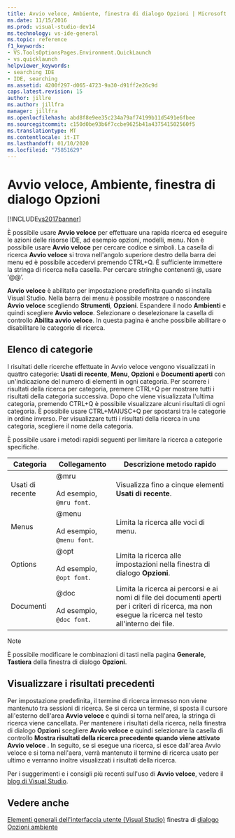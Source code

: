 ```yaml
---
title: Avvio veloce, Ambiente, finestra di dialogo Opzioni | Microsoft Docs
ms.date: 11/15/2016
ms.prod: visual-studio-dev14
ms.technology: vs-ide-general
ms.topic: reference
f1_keywords:
- VS.ToolsOptionsPages.Environment.QuickLaunch
- vs.quicklaunch
helpviewer_keywords:
- searching IDE
- IDE, searching
ms.assetid: 4200f297-d065-4723-9a30-d91ff2e26c9d
caps.latest.revision: 15
author: jillre
ms.author: jillfra
manager: jillfra
ms.openlocfilehash: abd8f8e9ee35c234a79af74199b11d5491e6fbee
ms.sourcegitcommit: c150d0be93b6f7ccbe9625b41a437541502560f5
ms.translationtype: MT
ms.contentlocale: it-IT
ms.lasthandoff: 01/10/2020
ms.locfileid: "75851629"
---
```

# <a name="quick-launch-environment-options-dialog-box"></a>Avvio veloce, Ambiente, finestra di dialogo Opzioni
[!INCLUDE[vs2017banner](../../includes/vs2017banner.md)]

È possibile usare **Avvio veloce** per effettuare una rapida ricerca ed eseguire le azioni delle risorse IDE, ad esempio opzioni, modelli, menu. Non è possibile usare **Avvio veloce** per cercare codice e simboli. La casella di ricerca **Avvio veloce** si trova nell'angolo superiore destro della barra dei menu ed è possibile accedervi premendo CTRL+Q. È sufficiente immettere la stringa di ricerca nella casella. Per cercare stringhe contenenti @, usare ‘@@’.

 **Avvio veloce** è abilitato per impostazione predefinita quando si installa Visual Studio. Nella barra dei menu è possibile mostrare o nascondere **Avvio veloce** scegliendo **Strumenti**, **Opzioni**. Espandere il nodo **Ambienti** e quindi scegliere **Avvio veloce**. Selezionare o deselezionare la casella di controllo **Abilita avvio veloce**. In questa pagina è anche possibile abilitare o disabilitare le categorie di ricerca.

## <a name="category-list"></a>Elenco di categorie
 I risultati delle ricerche effettuate in Avvio veloce vengono visualizzati in quattro categorie: **Usati di recente**, **Menu**, **Opzioni** e **Documenti aperti** con un'indicazione del numero di elementi in ogni categoria. Per scorrere i risultati della ricerca per categoria, premere CTRL+Q per mostrare tutti i risultati della categoria successiva. Dopo che viene visualizzata l'ultima categoria, premendo CTRL+Q è possibile visualizzare alcuni risultati di ogni categoria. È possibile usare CTRL+MAIUSC+Q per spostarsi tra le categorie in ordine inverso. Per visualizzare tutti i risultati della ricerca in una categoria, scegliere il nome della categoria.

 È possibile usare i metodi rapidi seguenti per limitare la ricerca a categorie specifiche.

|Categoria|Collegamento|Descrizione metodo rapido|
|--------------|--------------|--------------------------|
|Usati di recente|@mru<br /><br /> Ad esempio, `@mru font`.|Visualizza fino a cinque elementi **Usati di recente**.|
|Menus|@menu<br /><br /> Ad esempio, `@menu font`.|Limita la ricerca alle voci di menu.|
|Options|@opt<br /><br /> Ad esempio, `@opt font`.|Limita la ricerca alle impostazioni nella finestra di dialogo **Opzioni**.|
|Documenti|@doc<br /><br /> Ad esempio, `@doc font`.|Limita la ricerca ai percorsi e ai nomi di file dei documenti aperti per i criteri di ricerca, ma non esegue la ricerca nel testo all'interno dei file.|

> [!NOTE]
> È possibile modificare le combinazioni di tasti nella pagina **Generale**, **Tastiera** della finestra di dialogo **Opzioni**.

## <a name="show-previous-results"></a>Visualizzare i risultati precedenti
 Per impostazione predefinita, il termine di ricerca immesso non viene mantenuto tra sessioni di ricerca. Se si cerca un termine, si sposta il cursore all'esterno dell'area **Avvio veloce** e quindi si torna nell'area, la stringa di ricerca viene cancellata. Per mantenere i risultati della ricerca, nella finestra di dialogo **Opzioni** scegliere **Avvio veloce** e quindi selezionare la casella di controllo **Mostra risultati della ricerca precedente quando viene attivato Avvio veloce** . In seguito, se si esegue una ricerca, si esce dall'area Avvio veloce e si torna nell'aera, verrà mantenuto il termine di ricerca usato per ultimo e verranno inoltre visualizzati i risultati della ricerca.

 Per i suggerimenti e i consigli più recenti sull'uso di **Avvio veloce**, vedere il [blog di Visual Studio](https://blogs.msdn.com/b/visualstudio/).

## <a name="see-also"></a>Vedere anche
 [Elementi generali dell'interfaccia utente (Visual Studio)](../../ide/reference/general-user-interface-elements-visual-studio.md) finestra di [dialogo Opzioni ambiente](../../ide/reference/environment-options-dialog-box.md)
